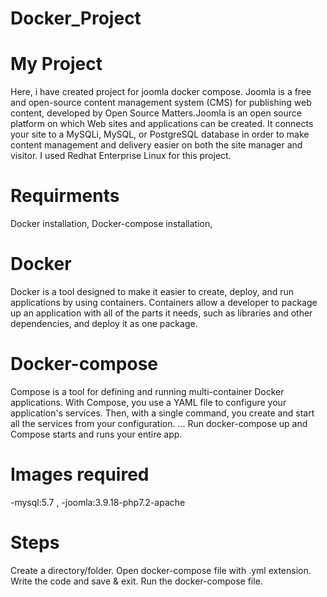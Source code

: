 # Docker_Project
# My Project
Here, i have created project for joomla docker compose. Joomla is a free and open-source content management system (CMS) for publishing web content, developed by Open Source Matters.Joomla is an open source platform on which Web sites and applications can be created. It connects your site to a MySQLi, MySQL, or PostgreSQL database in order to make content management and delivery easier on both the site manager and visitor.
I used Redhat Enterprise Linux for this project.
# Requirments
Docker installation,
Docker-compose installation,
# Docker
Docker is a tool designed to make it easier to create, deploy, and run applications by using containers. Containers allow a developer to package up an application with all of the parts it needs, such as libraries and other dependencies, and deploy it as one package.
# Docker-compose
Compose is a tool for defining and running multi-container Docker applications. With Compose, you use a YAML file to configure your application's services. Then, with a single command, you create and start all the services from your configuration. ... Run docker-compose up and Compose starts and runs your entire app.
# Images required
-mysql:5.7 , 
-joomla:3.9.18-php7.2-apache
# Steps
Create a directory/folder.
Open docker-compose file with .yml extension.
Write the code and save & exit.
Run the docker-compose file.
